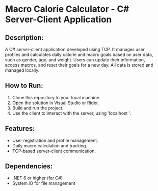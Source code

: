 # Macro Calorie Calculator - C# Server-Client Application

## Description:
A C# server-client application developed using TCP. It manages user profiles and calculates daily calorie and macro goals based on user data, such as gender, age, and weight. Users can update their information, access macros, and reset their goals for a new day. All data is stored and managed locally.

## How to Run:
1. Clone this repository to your local machine.
2. Open the solution in Visual Studio or Rider.
3. Build and run the project.
4. Use the client to interact with the server, using 'localhost <port>'.

## Features:
- User registration and profile management.
- Daily macro calculation and tracking.
- TCP-based server-client communication.

## Dependencies:
- .NET 6 or higher (for C#)
- System.IO for file management
